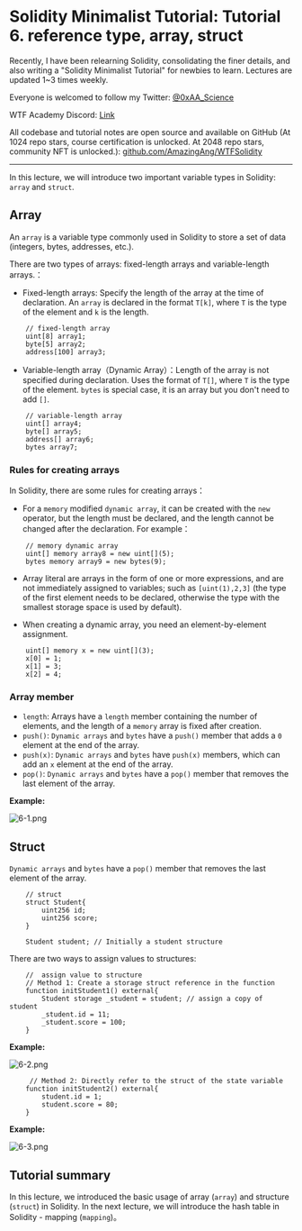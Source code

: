 # Solidity Minimalist Tutorial: Tutorial 6. reference type, array, struct

Recently, I have been relearning Solidity, consolidating the finer details, and also writing a "Solidity Minimalist Tutorial" for newbies to learn. Lectures are updated 1~3 times weekly. 

Everyone is welcomed to follow my Twitter: [@0xAA_Science](https://twitter.com/0xAA_Science)

WTF Academy Discord: [Link](https://discord.gg/5akcruXrsk)

All codebase and tutorial notes are open source and available on GitHub (At 1024 repo stars, course certification is unlocked. At 2048 repo stars, community NFT is unlocked.): [github.com/AmazingAng/WTFSolidity](https://github.com/AmazingAng/WTFSolidity)

-----

In this lecture, we will introduce two important variable types in Solidity: `array` and  `struct`.

## Array

An `array` is a variable type commonly used in Solidity to store a set of data (integers, bytes, addresses, etc.).

There are two types of arrays: fixed-length arrays and variable-length arrays.：

- Fixed-length arrays: Specify the length of the array at the time of declaration. An `array` is declared in the format `T[k]`, where `T` is the type of the element and `k` is the length.

```solidity
    // fixed-length array
    uint[8] array1;
    byte[5] array2;
    address[100] array3;
```

- Variable-length array（Dynamic Array）：Length of the array is not specified during declaration. Uses the format of `T[]`, where `T` is the type of the element. `bytes` is special case, it is an array but you don't need to add `[]`.

```solidity
    // variable-length array
    uint[] array4;
    byte[] array5;
    address[] array6;
    bytes array7;
```

### Rules for creating arrays

In Solidity, there are some rules for creating arrays：

- For a `memory` modified `dynamic array`, it can be created with the `new` operator, but the length must be declared, and the length cannot be changed after the declaration. For example：

```solidity
    // memory dynamic array
    uint[] memory array8 = new uint[](5);
    bytes memory array9 = new bytes(9);
```

- Array literal are arrays in the form of one or more expressions, and are not immediately assigned to variables; such as `[uint(1),2,3]` (the type of the first element needs to be declared, otherwise the type with the smallest storage space is used by default).

- When creating a dynamic array, you need an element-by-element assignment.

```solidity
    uint[] memory x = new uint[](3);
    x[0] = 1;
    x[1] = 3;
    x[2] = 4;
```

### Array member

- `length`: Arrays have a `length` member containing the number of elements, and the length of a `memory` array is fixed after creation.
- `push()`: `Dynamic arrays` and `bytes` have a `push()` member that adds a `0` element at the end of the array.
- `push(x)`: `Dynamic arrays` and `bytes` have `push(x)` members, which can add an `x` element at the end of the array.
- `pop()`: `Dynamic arrays` and `bytes` have a `pop()` member that removes the last element of the array.

**Example:**

![6-1.png](./img/6-1.png)

## Struct

`Dynamic arrays` and `bytes` have a `pop()` member that removes the last element of the array.

```solidity
    // struct
    struct Student{
        uint256 id;
        uint256 score; 
    }
```

```solidity
    Student student; // Initially a student structure
```

There are two ways to assign values to structures:

```solidity
    //  assign value to structure
    // Method 1: Create a storage struct reference in the function
    function initStudent1() external{
        Student storage _student = student; // assign a copy of student
        _student.id = 11;
        _student.score = 100;
    }
```

**Example:**

![6-2.png](./img/6-2.png)

```solidity
     // Method 2: Directly refer to the struct of the state variable
    function initStudent2() external{
        student.id = 1;
        student.score = 80;
    }
```

**Example:**

![6-3.png](./img/6-3.png)

## Tutorial summary

In this lecture, we introduced the basic usage of array (`array`) and structure (`struct`) in Solidity. In the next lecture, we will introduce the hash table in Solidity - mapping (`mapping`)。

